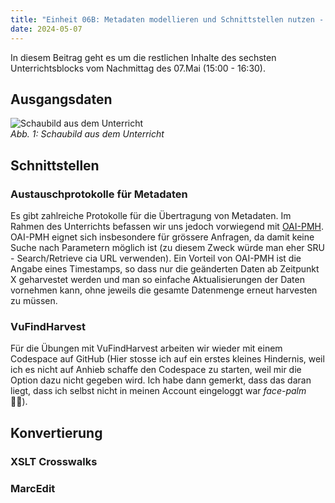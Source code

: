 ```yaml
---
title: "Einheit 06B: Metadaten modellieren und Schnittstellen nutzen - Schnittstellen"
date: 2024-05-07
---
```


In diesem Beitrag geht es um die restlichen Inhalte des sechsten Unterrichtsblocks vom Nachmittag des 07.Mai (15:00 - 16:30). 

## Ausgangsdaten
![Schaubild aus dem Unterricht](\Lerntagebuch_BAIN\images\unterricht_schaubild.png)  
*Abb. 1: Schaubild aus dem Unterricht*

## Schnittstellen

### Austauschprotokolle für Metadaten
Es gibt zahlreiche  Protokolle für die Übertragung von Metadaten. Im Rahmen des Unterrichts befassen wir uns jedoch vorwiegend mit [OAI-PMH](https://www.openarchives.org/pmh/). OAI-PMH eignet sich insbesondere für grössere Anfragen, da damit keine Suche nach Parametern möglich ist (zu diesem Zweck würde man eher SRU - Search/Retrieve cia URL verwenden). Ein Vorteil von OAI-PMH ist die Angabe eines Timestamps, so dass nur die geänderten Daten ab Zeitpunkt X geharvestet werden und man so einfache Aktualisierungen der Daten vornehmen kann, ohne jeweils die gesamte Datenmenge erneut harvesten zu müssen. 

### VuFindHarvest
Für die Übungen mit VuFindHarvest arbeiten wir wieder mit einem Codespace auf GitHub (Hier stosse ich auf ein erstes kleines Hindernis, weil ich es nicht auf Anhieb schaffe den Codespace zu starten, weil mir die Option dazu nicht gegeben wird. Ich habe dann gemerkt, dass das daran liegt, dass ich selbst nicht in meinen Account eingeloggt war *face-palm*   :woman_shrugging:). 



## Konvertierung


### XSLT Crosswalks


### MarcEdit